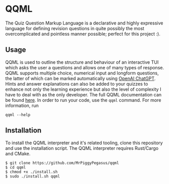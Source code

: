 # QQML 

The Quiz Question Markup Language is a declarative and highly expressive
language for defining revision questions in quite possibly the most
overcomplicated and pointless manner possible; perfect for this project :).

## Usage

QQML is used to outline the structure and behaviour of an
interactive TUI which asks the user a questions and allows one of many
types of response. QQML supports multiple choice, numerical input and
longform questions, the latter of which can be marked automatically using
[OpenAI ChatGPT](https://openai.com/chatgpt). Hints and answer
explanations can also be added to your quizzes to enhance not only the
learning experience but also the level of complexity I have to deal with
as the only developer. The full QQML documentation can be found
[here](https://github.com/MrPiggyPegasus/qqml/blob/main/doc/QQML.md). In order
to run your code, use the `qqml` command. For more information, run

```
qqml --help
```

## Installation 

To install the QQML interpreter and it's related tooling, clone this repository
and use the installation script. The QQML interpreter requires Rust/Cargo and CMake.

```
$ git clone https://github.com/MrPiggyPegasus/qqml
$ cd qqml
$ chmod +x ./install.sh
$ sudo ./install.sh qqml
```
